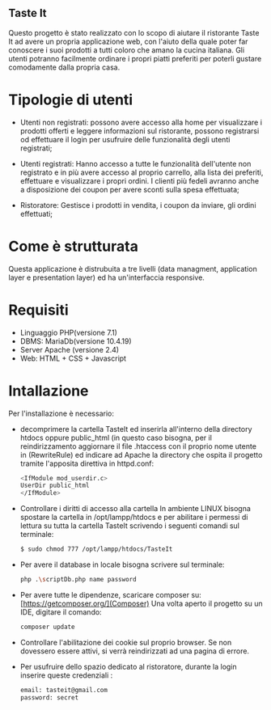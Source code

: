 ## Taste It

Questo progetto è stato realizzato con lo scopo di aiutare il ristorante Taste It ad avere un propria applicazione web,
con l'aiuto della quale poter far conoscere i suoi prodotti a tutti coloro che amano la cucina italiana.
Gli utenti potranno facilmente ordinare i propri piatti preferiti per poterli gustare comodamente dalla propria casa.


# Tipologie di utenti

- Utenti non registrati: 
  possono avere accesso alla home per visualizzare i prodotti offerti e leggere informazioni sul ristorante,
  possono registrarsi od effettuare il login per usufruire delle funzionalità degli utenti registrati;
  
- Utenti registrati: 
  Hanno accesso a tutte le funzionalità dell'utente non registrato e in più avere accesso al proprio carrello,
  alla lista dei preferiti, effettuare e visualizzare i propri ordini. I clienti più fedeli avranno anche a
  disposizione dei coupon per avere sconti sulla spesa effettuata;

- Ristoratore:
  Gestisce i prodotti in vendita, i coupon da inviare, gli ordini effettuati;
  
# Come è strutturata

Questa applicazione è distrubuita a tre livelli (data managment, application layer e presentation layer) ed ha 
un'interfaccia responsive.

# Requisiti

- Linguaggio PHP(versione 7.1)
- DBMS: MariaDb(versione 10.4.19)
- Server Apache (versione 2.4)
- Web: HTML + CSS + Javascript

# Intallazione

Per l'installazione è necessario:
- decomprimere la cartella TasteIt ed inserirla all'interno della directory htdocs 
  oppure public_html (in questo caso bisogna, per il reindirizzamento aggiornare il
  file .htaccess con il proprio nome utente in (RewriteRule) ed indicare ad Apache 
  la directory che ospita il progetto tramite l'apposita direttiva in httpd.conf:
  
  ```bash
  <IfModule mod_userdir.c>
  UserDir public_html
  </IfModule>
  ```

- Controllare i diritti di accesso alla cartella
  In ambiente LINUX bisogna spostare la cartella in /opt/lampp/htdocs e per abilitare
  i permessi di lettura su tutta la cartella TasteIt scrivendo i seguenti comandi sul terminale: 

  ```bash
  $ sudo chmod 777 /opt/lampp/htdocs/TasteIt

  ```
  
- Per avere il database in locale bisogna scrivere sul terminale:

  ```bash
  php .\scriptDb.php name password

  ```
- Per avere tutte le dipendenze, scaricare composer su:
  [https://getcomposer.org/](Composer)
  Una volta aperto il progetto su un IDE, digitare il comando: 

  ```bash
  composer update

  ```
    
- Controllare l'abilitazione dei cookie sul proprio browser. Se non dovessero essere attivi, si verrà
  reindirizzati ad una pagina di errore.

- Per usufruire dello spazio dedicato al ristoratore, durante la login inserire queste credenziali : 
  ```bash
  email: tasteit@gmail.com
  password: secret
  ```

  
